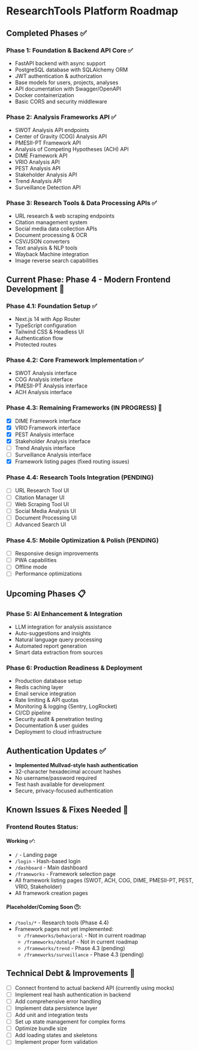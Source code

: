 # ResearchTools Platform Roadmap

## Completed Phases ✅

### Phase 1: Foundation & Backend API Core ✅
- FastAPI backend with async support
- PostgreSQL database with SQLAlchemy ORM
- JWT authentication & authorization
- Base models for users, projects, analyses
- API documentation with Swagger/OpenAPI
- Docker containerization
- Basic CORS and security middleware

### Phase 2: Analysis Frameworks API ✅
- SWOT Analysis API endpoints
- Center of Gravity (COG) Analysis API
- PMESII-PT Framework API
- Analysis of Competing Hypotheses (ACH) API
- DIME Framework API
- VRIO Analysis API
- PEST Analysis API
- Stakeholder Analysis API
- Trend Analysis API
- Surveillance Detection API

### Phase 3: Research Tools & Data Processing APIs ✅
- URL research & web scraping endpoints
- Citation management system
- Social media data collection APIs
- Document processing & OCR
- CSV/JSON converters
- Text analysis & NLP tools
- Wayback Machine integration
- Image reverse search capabilities

## Current Phase: Phase 4 - Modern Frontend Development 🚧

### Phase 4.1: Foundation Setup ✅
- Next.js 14 with App Router
- TypeScript configuration
- Tailwind CSS & Headless UI
- Authentication flow
- Protected routes

### Phase 4.2: Core Framework Implementation ✅
- SWOT Analysis interface
- COG Analysis interface
- PMESII-PT Analysis interface
- ACH Analysis interface

### Phase 4.3: Remaining Frameworks (IN PROGRESS) 🔄
- [x] DIME Framework interface
- [x] VRIO Framework interface
- [x] PEST Analysis interface
- [x] Stakeholder Analysis interface
- [ ] Trend Analysis interface
- [ ] Surveillance Analysis interface
- [x] Framework listing pages (fixed routing issues)

### Phase 4.4: Research Tools Integration (PENDING)
- [ ] URL Research Tool UI
- [ ] Citation Manager UI
- [ ] Web Scraping Tool UI
- [ ] Social Media Analysis UI
- [ ] Document Processing UI
- [ ] Advanced Search UI

### Phase 4.5: Mobile Optimization & Polish (PENDING)
- [ ] Responsive design improvements
- [ ] PWA capabilities
- [ ] Offline mode
- [ ] Performance optimizations

## Upcoming Phases 📋

### Phase 5: AI Enhancement & Integration
- LLM integration for analysis assistance
- Auto-suggestions and insights
- Natural language query processing
- Automated report generation
- Smart data extraction from sources

### Phase 6: Production Readiness & Deployment
- Production database setup
- Redis caching layer
- Email service integration
- Rate limiting & API quotas
- Monitoring & logging (Sentry, LogRocket)
- CI/CD pipeline
- Security audit & penetration testing
- Documentation & user guides
- Deployment to cloud infrastructure

## Authentication Updates ✅
- **Implemented Mullvad-style hash authentication**
- 32-character hexadecimal account hashes
- No username/password required
- Test hash available for development
- Secure, privacy-focused authentication

## Known Issues & Fixes Needed 🔧

### Frontend Routes Status:
#### Working ✅:
- `/` - Landing page
- `/login` - Hash-based login
- `/dashboard` - Main dashboard
- `/frameworks` - Framework selection page
- All framework listing pages (SWOT, ACH, COG, DIME, PMESII-PT, PEST, VRIO, Stakeholder)
- All framework creation pages

#### Placeholder/Coming Soon 🕐:
- `/tools/*` - Research tools (Phase 4.4)
- Framework pages not yet implemented:
  - `/frameworks/behavioral` - Not in current roadmap
  - `/frameworks/dotmlpf` - Not in current roadmap
  - `/frameworks/trend` - Phase 4.3 (pending)
  - `/frameworks/surveillance` - Phase 4.3 (pending)

## Technical Debt & Improvements 📝
- [ ] Connect frontend to actual backend API (currently using mocks)
- [ ] Implement real hash authentication in backend
- [ ] Add comprehensive error handling
- [ ] Implement data persistence layer
- [ ] Add unit and integration tests
- [ ] Set up state management for complex forms
- [ ] Optimize bundle size
- [ ] Add loading states and skeletons
- [ ] Implement proper form validation
